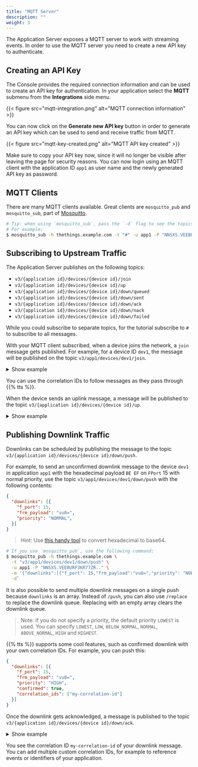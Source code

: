 ```yaml
---
title: "MQTT Server"
description: ""
weight: 3
---
```


The Application Server exposes a MQTT server to work with streaming events. In order to use the MQTT server you need to create a new API key to authenticate.

<!--more-->

## Creating an API Key

The Console provides the required connection information and can be used to create an API key for authentication. In your application select the **MQTT** submenu from the **Integrations** side menu.

{{< figure src="mqtt-integration.png" alt="MQTT connection information" >}}

You can now click on the **Generate new API key** button in order to generate an API key which can be used to send and receive traffic from MQTT.

{{< figure src="mqtt-key-created.png" alt="MQTT API key created" >}}

Make sure to copy your API key now, since it will no longer be visible after leaving the page for security reasons. You can now login using an MQTT client with the application ID `app1` as user name and the newly generated API key as password.

## MQTT Clients

There are many MQTT clients available. Great clients are `mosquitto_pub` and `mosquitto_sub`, part of [Mosquitto](https://mosquitto.org).

```bash
# Tip: when using `mosquitto_sub`, pass the `-d` flag to see the topics messages get published on. 
# For example:
$ mosquitto_sub -h thethings.example.com -t "#" -u app1 -P "NNSXS.VEEBURF3KR77ZR.." -d
```

## Subscribing to Upstream Traffic

The Application Server publishes on the following topics:

- `v3/{application id}/devices/{device id}/join`
- `v3/{application id}/devices/{device id}/up`
- `v3/{application id}/devices/{device id}/down/queued`
- `v3/{application id}/devices/{device id}/down/sent`
- `v3/{application id}/devices/{device id}/down/ack`
- `v3/{application id}/devices/{device id}/down/nack`
- `v3/{application id}/devices/{device id}/down/failed`

While you could subscribe to separate topics, for the tutorial subscribe to `#` to subscribe to all messages.

With your MQTT client subscribed, when a device joins the network, a `join` message gets published. For example, for a device ID `dev1`, the message will be published on the topic `v3/app1/devices/dev1/join`.

<details><summary>Show example</summary>
```json
{
  "end_device_ids": {
    "device_id": "dev1",
    "application_ids": {
      "application_id": "app1"
    },
    "dev_eui": "4200000000000000",
    "join_eui": "4200000000000000",
    "dev_addr": "01DA1F15"
  },
  "correlation_ids": [
    "gs:conn:01D2CSNX7FJVKQPCVG612QF1TX",
    "gs:uplink:01D2CT834K2YD17ZWZ6357HC0Z",
    "ns:uplink:01D2CT834KNYD7BT2NHK5R1WVA",
    "rpc:/ttn.lorawan.v3.GsNs/HandleUplink:01D2CT834KJ4AVSD1SJ637NAV6",
    "as:up:01D2CT83AXQFQYQ35SR74CTWKH"
  ],
  "join_accept": {
    "session_key_id": "AWiZpAyXrAfEkUNkBljRoA=="
  }
}
```
</details>

You can use the correlation IDs to follow messages as they pass through {{% tts %}}.

When the device sends an uplink message, a message will be published to the topic `v3/{application id}/devices/{device id}/up`.

<details><summary>Show example</summary>
```json
{
  "end_device_ids": {
    "device_id": "dev1",
    "application_ids": {
      "application_id": "app1"
    },
    "dev_eui": "4200000000000000",
    "join_eui": "4200000000000000",
    "dev_addr": "01DA1F15"
  },
  "correlation_ids": [
    "gs:conn:01D2CSNX7FJVKQPCVG612QF1TX",
    "gs:uplink:01D2CV8HF62ME0D7MZWE38HHH8",
    "ns:uplink:01D2CV8HF6FYJHKZ45YY1DB3MR",
    "rpc:/ttn.lorawan.v3.GsNs/HandleUplink:01D2CV8HF6XR7ZFVK768PDG3J4",
    "as:up:01D2CV8HNGJ57G25BW0FCZNY07"
  ],
  "uplink_message": {
    "session_key_id": "AWiZpAyXrAfEkUNkBljRoA==",
    "f_port": 15,
    "frm_payload": "VGVtcGVyYXR1cmUgPSAwLjA=",
    "rx_metadata": [{
      "gateway_ids": {
        "gateway_id": "eui-0242020000247803",
        "eui": "0242020000247803"
      },
      "time": "2019-01-29T13:02:34.981Z",
      "timestamp": 1283325000,
      "rssi": -35,
      "snr": 5,
      "uplink_token": "CiIKIAoUZXVpLTAyNDIwMjAwMDAyNDc4MDMSCAJCAgAAJHgDEMj49+ME"
    }],
    "settings": {
      "data_rate": {
        "lora": {
          "bandwidth": 125000,
          "spreading_factor": 7
        }
      },
      "data_rate_index": 5,
      "coding_rate": "4/6",
      "frequency": "868500000",
      "gateway_channel_index": 2,
      "device_channel_index": 2
    }
  }
}
```
</details>

## Publishing Downlink Traffic

Downlinks can be scheduled by publishing the message to the topic `v3/{application id}/devices/{device id}/down/push`.

For example, to send an unconfirmed downlink message to the device `dev1` in application `app1` with the hexadecimal payload `BE EF` on `FPort` 15 with normal priority, use the topic `v3/app1/devices/dev1/down/push` with the following contents:

```json
{
  "downlinks": [{
    "f_port": 15,
    "frm_payload": "vu8=",
    "priority": "NORMAL",
  }]
}
```

>Hint: Use [this handy tool](https://v2.cryptii.com/hexadecimal/base64) to convert hexadecimal to base64.

```bash
# If you use `mosquitto_pub`, use the following command:
$ mosquitto_pub -h thethings.example.com \
  -t "v3/app1/devices/dev1/down/push" \
  -u app1 -P "NNSXS.VEEBURF3KR77ZR.." \
  -m '{"downlinks":[{"f_port": 15,"frm_payload":"vu8=","priority": "NORMAL"}]}' \
  -d`
```

It is also possible to send multiple downlink messages on a single push because `downlinks` is an array. Instead of `/push`, you can also use `/replace` to replace the downlink queue. Replacing with an empty array clears the downlink queue.

>Note: if you do not specify a priority, the default priority `LOWEST` is used. You can specify `LOWEST`, `LOW`, `BELOW_NORMAL`, `NORMAL`, `ABOVE_NORMAL`, `HIGH` and `HIGHEST`.

{{% tts %}} supports some cool features, such as confirmed downlink with your own correlation IDs. For example, you can push this:

```json
{
  "downlinks": [{
    "f_port": 15,
    "frm_payload": "vu8=",
    "priority": "HIGH",
    "confirmed": true,
    "correlation_ids": ["my-correlation-id"]
  }]
}
```

Once the downlink gets acknowledged, a message is published to the topic `v3/{application id}/devices/{device id}/down/ack`.

<details><summary>Show example</summary>
```json
{
  "end_device_ids": {
    "device_id": "dev1",
    "application_ids": {
      "application_id": "app1"
    },
    "dev_eui": "4200000000000000",
    "join_eui": "4200000000000000",
    "dev_addr": "00E6F42A"
  },
  "correlation_ids": [
    "my-correlation-id",
    "..."
  ],
  "downlink_ack": {
    "session_key_id": "AWnj0318qrtJ7kbudd8Vmw==",
    "f_port": 15,
    "f_cnt": 11,
    "frm_payload": "vu8=",
    "confirmed": true,
    "priority": "NORMAL",
    "correlation_ids": [
      "my-correlation-id",
      "..."
    ]
  }
}
```
</details>

You see the correlation ID `my-correlation-id` of your downlink message. You can add multiple custom correlation IDs, for example to reference events or identifiers of your application.
